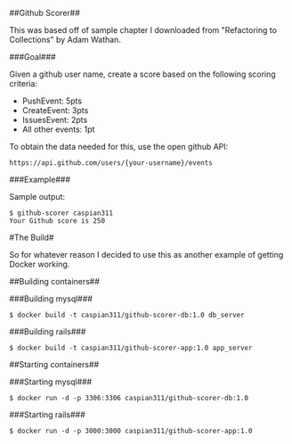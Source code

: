 ##Github Scorer##

This was based off of sample chapter I downloaded from "Refactoring to Collections" by Adam Wathan.

###Goal###

Given a github user name, create a score based on the following scoring criteria:

* PushEvent: 5pts
* CreateEvent: 3pts
* IssuesEvent: 2pts
* All other events: 1pt

To obtain the data needed for this, use the open github API:

    https://api.github.com/users/{your-username}/events

###Example###

Sample output:

    $ github-scorer caspian311
    Your Github score is 250


#The Build#

So for whatever reason I decided to use this as another example of getting Docker working.

##Building containers##

###Building mysql###

    $ docker build -t caspian311/github-scorer-db:1.0 db_server

###Building rails###

    $ docker build -t caspian311/github-scorer-app:1.0 app_server

##Starting containers##

###Starting mysql###

    $ docker run -d -p 3306:3306 caspian311/github-scorer-db:1.0

###Starting rails###

    $ docker run -d -p 3000:3000 caspian311/github-scorer-app:1.0


